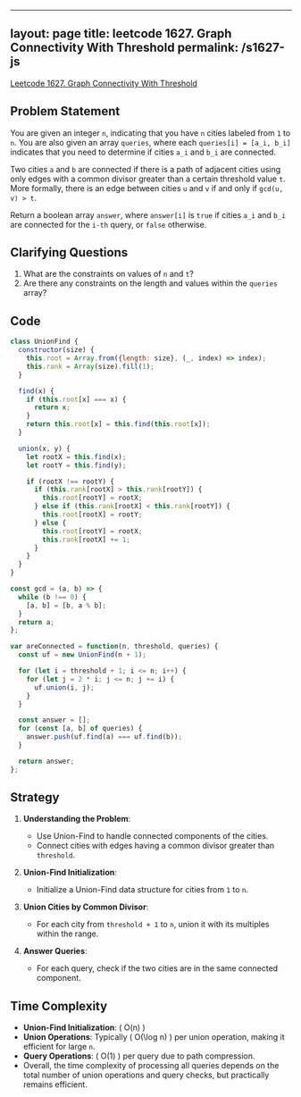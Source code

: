 
---
layout: page
title: leetcode 1627. Graph Connectivity With Threshold
permalink: /s1627-js
---
[Leetcode 1627. Graph Connectivity With Threshold](https://algoadvance.github.io/algoadvance/l1627)
## Problem Statement
You are given an integer `n`, indicating that you have `n` cities labeled from `1` to `n`. You are also given an array `queries`, where each `queries[i] = [a_i, b_i]` indicates that you need to determine if cities `a_i` and `b_i` are connected.

Two cities `a` and `b` are connected if there is a path of adjacent cities using only edges with a common divisor greater than a certain threshold value `t`. More formally, there is an edge between cities `u` and `v` if and only if `gcd(u, v) > t`.

Return a boolean array `answer`, where `answer[i]` is `true` if cities `a_i` and `b_i` are connected for the `i-th` query, or `false` otherwise.

## Clarifying Questions
1. What are the constraints on values of `n` and `t`?
2. Are there any constraints on the length and values within the `queries` array?

## Code

```javascript
class UnionFind {
  constructor(size) {
    this.root = Array.from({length: size}, (_, index) => index);
    this.rank = Array(size).fill(1);
  }

  find(x) {
    if (this.root[x] === x) {
      return x;
    }
    return this.root[x] = this.find(this.root[x]);
  }

  union(x, y) {
    let rootX = this.find(x);
    let rootY = this.find(y);

    if (rootX !== rootY) {
      if (this.rank[rootX] > this.rank[rootY]) {
        this.root[rootY] = rootX;
      } else if (this.rank[rootX] < this.rank[rootY]) {
        this.root[rootX] = rootY;
      } else {
        this.root[rootY] = rootX;
        this.rank[rootX] += 1;
      }
    }
  }
}

const gcd = (a, b) => {
  while (b !== 0) {
    [a, b] = [b, a % b];
  }
  return a;
};

var areConnected = function(n, threshold, queries) {
  const uf = new UnionFind(n + 1);

  for (let i = threshold + 1; i <= n; i++) {
    for (let j = 2 * i; j <= n; j += i) {
      uf.union(i, j);
    }
  }

  const answer = [];
  for (const [a, b] of queries) {
    answer.push(uf.find(a) === uf.find(b));
  }

  return answer;
};
```

## Strategy
1. **Understanding the Problem**:
   - Use Union-Find to handle connected components of the cities.
   - Connect cities with edges having a common divisor greater than `threshold`.

2. **Union-Find Initialization**:
   - Initialize a Union-Find data structure for cities from `1` to `n`.

3. **Union Cities by Common Divisor**:
   - For each city from `threshold + 1` to `n`, union it with its multiples within the range.

4. **Answer Queries**:
   - For each query, check if the two cities are in the same connected component.

## Time Complexity
- **Union-Find Initialization**: \( O(n) \)
- **Union Operations**: Typically \( O(\log n) \) per union operation, making it efficient for large `n`.
- **Query Operations**: \( O(1) \) per query due to path compression.
- Overall, the time complexity of processing all queries depends on the total number of union operations and query checks, but practically remains efficient.